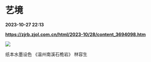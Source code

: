 # 艺境

**2023-10-27 22:13**

**https://zjrb.zjol.com.cn/html/2023-10/28/content_3694098.htm**

![](https://zjrb.zjol.com.cn/images/2023-10/28/zjrb2023102800007v03b002.jpg)

纸本水墨设色 《温州南溪石桅岩》 林容生